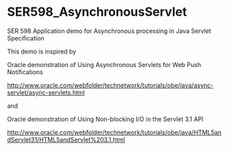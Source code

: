 # SER598_AsynchronousServlet
SER 598 Application demo for Asynchronous processing in Java Servlet Specification

This demo is inspired by 

Oracle demonstration of Using Asynchronous Servlets for Web Push Notifications

http://www.oracle.com/webfolder/technetwork/tutorials/obe/java/async-servlet/async-servlets.html

and

Oracle demonstration of Using Non-blocking I/O in the Servlet 3.1 API

http://www.oracle.com/webfolder/technetwork/tutorials/obe/java/HTML5andServlet31/HTML5andServlet%203.1.html
